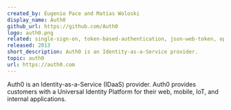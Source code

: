 ```yaml
---
created_by: Eugenio Pace and Matías Woloski
display_name: Auth0
github_url: https://github.com/Auth0
logo: auth0.png
related: single-sign-on, token-based-authentication, json-web-token, openid-connect, oauth, ws-federation, saml, identity, sdk, enterprise-integration 
released: 2013
short_description: Auth0 is an Identity-as-a-Service provider. 
topic: auth0
url: https://auth0.com
---
```

Auth0 is an Identity-as-a-Service (IDaaS) provider. Auth0 provides customers with a Universal Identity Platform for their web, mobile, IoT, and internal applications.
